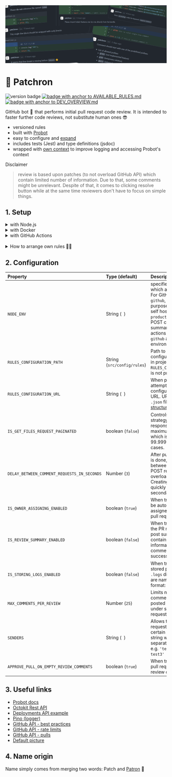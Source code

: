 <img src="./.github/images/banner.png" alt="banner image">

# 🐶 Patchron

<p>

<img src="https://img.shields.io/github/package-json/v/trolit/Patchron?color=ffa06b" alt="version badge"/>
<a href="./.github/AVAILABLE_RULES.md" target="_blank">
    <img src="https://img.shields.io/badge/--%3E%20List%20of%20available%20rules%20%3C---65f9a0" alt="badge with anchor to AVAILABLE_RULES.md"/>
</a> <a href="./.github/DEV_OVERVIEW.md" target="_blank">
    <img src="https://img.shields.io/badge/--%3E%20For%20Developer%20%3C---a175e8" alt="badge with anchor to DEV_OVERVIEW.md "/>
</a>
</p>

<p align="justify">
GitHub bot 🤖 that performs initial pull request code review. It is intended to faster further code reviews, not substitute human ones 😎
</p>

-   versioned rules
-   built with [Probot](https://probot.github.io/docs/)
-   easy to configure and [expand](./.github/DEV_OVERVIEW.md)
-   includes tests (Jest) and type definitions (jsdoc)
-   wrapped with [own context](./src/builders/PatchronContext.js) to improve logging and accessing Probot's context

Disclaimer

> review is based upon patches (to not overload GitHub API) which contain limited number of information. Due to that, some comments might be unrelevant. Despite of that, it comes to clicking resolve button while at the same time reviewers don't have to focus on simple things.

## 1. Setup

<details>
    <summary>
        with Node.js
    </summary>

1. Clone repository.
2. Install dependencies.

    ```sh
    npm install
    ```

3. Run the bot.

    ```sh
    npm start
    ```

4. Follow further instructions from terminal to finish setup.

</details>

<details>
    <summary>
        with Docker
    </summary>

1. Pull image from GHCR or build your own.

    ```sh
    docker pull ghcr.io/trolit/patchron:latest
    ```

    ```sh
    docker build -t patchron .
    ```

2. Obtain `APP_ID` and `PRIVATE_KEY`.

    Install app via marketplace https://github.com/apps/patchron and configure repository access. Afterwards visit app https://github.com/settings/installations, note down `APP_ID` and generate `PRIVATE_KEY`.

3. Create running container from image (APP_ID and PRIVATE_KEY are mandatory)

    ```sh
    docker run -e APP_ID=<app-id> -e PRIVATE_KEY=<pem-value> patchron

    more options:
    -e SENDERS=<usernames-separated-by-comma>
    -e MAX_COMMENTS_PER_REVIEW=<number>
    ```

</details>

<details>
    <summary>
        with GitHub Actions
    </summary>

### Use GitHub Token or PAT

You can use `GitHub token` that is generated automatically on event (comments will be associated with `github-actions` bot) or `personal access token` to associate review with e.g. your own bot account. In that case you only need to add following snippet to repository workflow and adjust it to your needs.

```yml
name: Perform first PR review (GITHUB TOKEN)

on:
    pull_request:
        types:
            - opened

jobs:
    reviewOpenedPull:
        runs-on: ubuntu-latest
        steps:
            - uses: actions/checkout@v3
            with:
                repository: 'trolit/Patchron'
                ref: 'master'

            - run: npm ci --only=production

            - run: npm start
            # options: https://github.com/trolit/Patchron#2-configuration
            env:
                GITHUB_TOKEN: ${{ secrets.GITHUB_TOKEN }} # or secrets.PAT
                # when 'github' is assigned, attempts to read variables directly from workflow
                NODE_ENV: 'github'
```

### Use app installation token

⚠️ Note: Snippet uses <a href="https://github.com/navikt/github-app-token-generator">@navikt/github-app-token-generator</a> to generate app installation token. You can provide different solution (or your own). At this moment <a href="https://github.com/probot/adapter-github-actions">probot/adapter-github-actions</a> does not support to generate app installation token by app id and private key.

1.  Install app via marketplace https://github.com/apps/patchron
2.  Configure repository access (repository that you want to be reviewed should be accessible by app).
3.  Generate `PRIVATE_KEY`
4.  Add `APP_ID` and `PRIVATE_KEY` secrets to repository
5.  Use following snippet to add workflow in your repository.

    ```yml
    name: Perform first PR review (APP INSTALLATION TOKEN)

    on:
        pull_request:
            types:
                - opened

    jobs:
        reviewOpenedPull:
            runs-on: ubuntu-latest
            steps:
                - uses: navikt/github-app-token-generator@v1
                id: get-token
                with:
                    private-key: ${{ secrets.PRIVATE_KEY }}
                    app-id: ${{ secrets.APP_ID }}

                - uses: actions/checkout@v3
                with:
                    repository: 'trolit/Patchron'
                    ref: 'master'

                - run: npm ci --only=production

                - run: npm start
                # options: https://github.com/trolit/Patchron#2-configuration
                env:
                    GITHUB_TOKEN: ${{ steps.get-token.outputs.token }}
                    # when 'github' is assigned, attempts to read variables directly from workflow
                    NODE_ENV: 'github'
    ```

</details>

<br/>

<details>
<summary>
How to arrange own rules 🤔❔
</summary>

Rules config file is expected to be expressed as `.json` with specific structure to unify app behaviour between all available ways of serving it. It should have `pull` array and `files` object. Pull rules are intended to verify pull request data (not changes in files) and that's why it has separated section. You can manage configuration in two ways:

### via extension

```json
{
    "pull": [],
    "files": {
        "js": [],
        "vue": [],
        "cs": []
    }
}
```

It's used in repository as default configuration [here](./src/config/rules.json). When app fetches files from pull request event, it takes each filename and attempts to get related rules from `files` object by file extension. If e.g. bot receives `src/helpers/doSomething.js` it will attempt to get rules from `rules.files['js']`.

### via relative paths

There might be a case where single repository is used to store more app parts (e.g. `client` and `server`) and you would like to separate `client` rules from `server` (because for example `server` is in `commonjs` type and `client` in `module`). To solve it, you can prepare [structure](./.github/examples/rulesByRelativePaths.json) that groups rules by relative paths:

```json
{
    "pull": [],
    "files": [
        "server/*": {
            "js": [
                { }
            ]
        },
        "client/*": {
            "js": [
                { }
            ],
            "vue": [
                { }
            ]
        }
    ]
}
```

⚠️ End relative paths with asterisks (e.g. `server/*`) if you want to match files that are stored under `server/` regardless of the nesting level.

-   `server/*`

    -   `server/doSomething.js` (matched)
    -   `server/helpers/chart/saveLegendItems.js` (matched)

-   `server`
    -   `server/doSomething.js` (matched)
    -   `server/helpers/chart/saveLegendItems.js` (not matched)

</details>

## 2. Configuration

| Property                                    | Type (default)              | Description                                                                                                                                                                                                                                             |
| :------------------------------------------ | :-------------------------- | :------------------------------------------------------------------------------------------------------------------------------------------------------------------------------------------------------------------------------------------------------ |
| `NODE_ENV`                                  | String (` `)                | specifies environment in which app is running. For GitHub actions use `github`, for testing purposes `test` and for self hosted app `production`. GitHub POST comments, summary, approve actions are limited to `github` and `production` environments. |
| `RULES_CONFIGURATION_PATH`                  | String (`src/config/rules`) | Path to rules configuration file stored in project. Used when `RULES_CONFIGURATION_URL` is not provided.                                                                                                                                                |
| `RULES_CONFIGURATION_URL`                   | String (` `)                | When provided, attempts to fetch rules configuration from given URL. URL should point to `.json` file ([example structure](./src/config/rules.json)).                                                                                                   |
| `IS_GET_FILES_REQUEST_PAGINATED`            | boolean (`false`)           | Controls files fetching strategy. Unpaginated response includes a maximum of 3000 files which is sufficient in 99.9999999999% of cases.                                                                                                                 |
| `DELAY_BETWEEN_COMMENT_REQUESTS_IN_SECONDS` | Number (`3`)                | After pull request review is done, delays time between each comment POST request to not overload GitHub API. Creating content too quickly may result in secondary rate limiting.                                                                        |
| `IS_OWNER_ASSIGNING_ENABLED`                | boolean (`true`)            | When true, PR owner will be automatically assigned on issueing pull request.                                                                                                                                                                            |
| `IS_REVIEW_SUMMARY_ENABLED`                 | boolean (`false`)           | When true, at the end of the PR review, app will post summary that contains various information e.g. total comments that were successfully posted.                                                                                                      |
| `IS_STORING_LOGS_ENABLED`                   | boolean (`false`)           | When true, logs are also stored physically in `.logs` directory. Log files are named in following format: `YYYY-MM-DD`.                                                                                                                                 |
| `MAX_COMMENTS_PER_REVIEW`                   | Number (`25`)               | Limits number of comments that can be posted in single review under single pull request.                                                                                                                                                                |
| `SENDERS`                                   | String (` `)                | Allows to limit pull requests reviews to certain users. Pass string with usernames separated by comma e.g. `'test1, test2, test3'`                                                                                                                      |
| `APPROVE_PULL_ON_EMPTY_REVIEW_COMMENTS`     | boolean (`true`)            | When true, approves pull request on empty review comments.                                                                                                                                                                                              |

## 3. Useful links

-   [Probot docs](https://probot.github.io/docs/)
-   [Octokit Rest API](https://octokit.github.io/rest.js)
-   [Deployments API example](https://developer.github.com/v3/repos/deployments/)
-   [Pino (logger)](https://getpino.io/#/)
-   [GitHub API - best practices](https://docs.github.com/en/rest/guides/best-practices-for-integrators)
-   [GitHub API - rate limits](https://docs.github.com/en/developers/apps/building-github-apps/rate-limits-for-github-apps)
-   [GitHub API - pulls](https://docs.github.com/en/rest/reference/pulls)
-   [Default picture](https://pixabay.com/vectors/dog-pet-hound-black-eye-animal-151123/)

## 4. Name origin

Name simply comes from merging two words: Patch and [Patron](<https://en.wikipedia.org/wiki/Patron_(dog)>) 🐶
